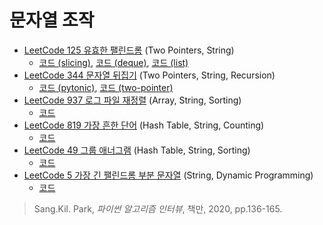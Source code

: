# 문자열 조작


* [LeetCode 125 유효한 팰린드롬](https://leetcode.com/problems/valid-palindrome/) (Two Pointers, String)
  * [코드 (slicing)](https://github.com/chokwonsik/Coding_Interview/blob/main/6_String_Manipulation/1_LeetCode_125_Valid-Palindrome/1_leetcode_125_slicing.py),
    [코드 (deque)](https://github.com/chokwonsik/Coding_Interview/blob/main/6_String_Manipulation/1_LeetCode_125_Valid-Palindrome/1_leetcode_125_deque.py), 
    [코드 (list)](https://github.com/chokwonsik/Coding_Interview/blob/main/6_String_Manipulation/1_LeetCode_125_Valid-Palindrome/1_leetcode_125_list.py)
* [LeetCode 344 문자열 뒤집기](https://leetcode.com/problems/reverse-string/) (Two Pointers, String, Recursion)
  * [코드 (pytonic)](https://github.com/chokwonsik/Coding_Interview/blob/main/6_String_Manipulation/2_LeetCode_344_Reverse-String/2_leetcode_344_pytonic.py), 
    [코드 (two-pointer)](https://github.com/chokwonsik/Coding_Interview/blob/main/6_String_Manipulation/2_LeetCode_344_Reverse-String/2_leetcode_344_two-pointer.py)
* [LeetCode 937 로그 파일 재정렬](https://leetcode.com/problems/reorder-data-in-log-files/) (Array, String, Sorting)
  * [코드](https://github.com/chokwonsik/Coding_Interview/blob/main/6_String_Manipulation/3_LeetCode_937_Reorder-Log-Files/3_leetcode_937.py)
* [LeetCode 819 가장 흔한 단어](https://leetcode.com/problems/most-common-word/) (Hash Table, String, Counting)
  * [코드](https://github.com/chokwonsik/Coding_Interview/blob/main/6_String_Manipulation/4_LeetCode_819_Most-Common-Word/4_leetcode_819.py)
* [LeetCode 49 그룹 애너그램](https://leetcode.com/problems/group-anagrams/) (Hash Table, String, Sorting)
  * [코드](https://github.com/chokwonsik/Coding_Interview/blob/main/6_String_Manipulation/5_LeetCode_49_Group-Anagrams/5_leetcode_49.py)
* [LeetCode 5 가장 긴 팰린드롬 부분 문자열](https://leetcode.com/problems/longest-palindromic-substring/) (String, Dynamic Programming)
  * [코드](https://github.com/chokwonsik/Coding_Interview/blob/main/6_String_Manipulation/6_LeetCode_5_Longest-Palindromic-Substring/6_leetcode_5.py)


>Sang.Kil. Park, _파이썬 알고리즘 인터뷰_, 책만, 2020, pp.136-165.